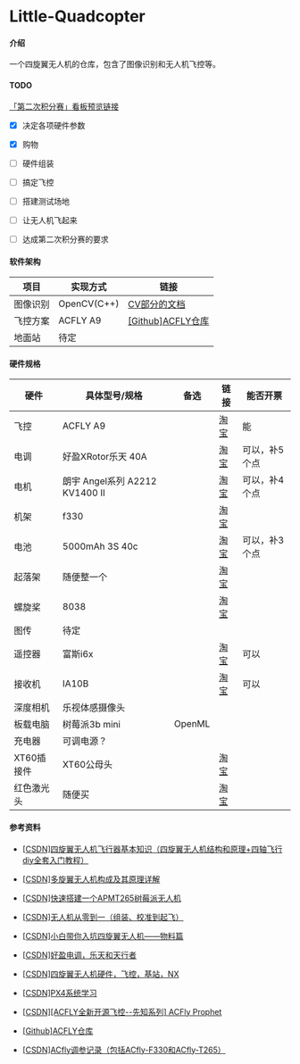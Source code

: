 # Little-Quadcopter

#### 介绍

一个四旋翼无人机的仓库，包含了图像识别和无人机飞控等。

#### TODO

[「第二次积分赛」看板预览链接](https://web.banlikanban.com/kanban/62443f876605f437794b0829/欢迎查看板栗看板「第二次积分赛」)

- [x] 决定各项硬件参数
- [x] 购物
- [ ] 硬件组装
- [ ] 搞定飞控
- [ ] 搭建测试场地
- [ ] 让无人机飞起来
- [ ] 达成第二次积分赛的要求


#### 软件架构

| 项目 | 实现方式 | 链接 |
| --- | --- | --- |
| 图像识别 | OpenCV(C++) | [CV部分的文档](/cv/README.md) |
| 飞控方案 | ACFLY A9 | [[Github]ACFLY仓库](https://github.com/superstarzhu/ACFly-Prophet) |
| 地面站 | 待定 |  |


#### 硬件规格

| 硬件 | 具体型号/规格 | 备选 | 链接 | 能否开票 |
| --- | --- | --- | --- | --- |
| 飞控 | ACFLY A9 |  | [淘宝](https://item.taobao.com/item.htm?spm=a1z09.2.0.0.239b2e8dFKIICV&id=591615647197&_u=72nf4lkkfb36) | 能 |
| 电调 | 好盈XRotor乐天 40A |  | [淘宝](https://item.taobao.com/item.htm?spm=a1z09.2.0.0.239b2e8dFKIICV&id=41195768497&_u=72nf4lkk8064) | 可以，补5个点 |
| 电机 | 朗宇 Angel系列 A2212 KV1400 II |  | [淘宝](https://item.taobao.com/item.htm?spm=a1z09.2.0.0.239b2e8dFKIICV&id=37277354171&_u=72nf4lkk652d) | 可以，补4个点 |
| 机架 | f330 |  | [淘宝](https://item.taobao.com/item.htm?spm=a1z09.2.0.0.239b2e8dFKIICV&id=560813937533&_u=72nf4lkk3529) |
| 电池 | 5000mAh 3S 40c |  | [淘宝](https://item.taobao.com/item.htm?spm=a1z09.2.0.0.239b2e8dFKIICV&id=45510144405&_u=72nf4lkkf655) | 可以，补3个点 |
| 起落架 | 随便整一个 |  | [淘宝](https://item.taobao.com/item.htm?spm=a1z09.2.0.0.239b2e8dFKIICV&id=560813937533&_u=72nf4lkk3529) |
| 螺旋桨 | 8038 |  | [淘宝](https://item.taobao.com/item.htm?spm=a1z09.2.0.0.239b2e8dFKIICV&id=14478811742&_u=72nf4lkk47ac) |
| 图传 | 待定 |  |  |
| 遥控器 | 富斯i6x |  | [淘宝](https://item.taobao.com/item.htm?spm=a1z09.2.0.0.239b2e8dFKIICV&id=559784577776&_u=72nf4lkk7c6f) | 可以 |
| 接收机 | IA10B |  | [淘宝](https://item.taobao.com/item.htm?spm=a1z09.2.0.0.239b2e8dFKIICV&id=559784577776&_u=72nf4lkk7c6f) | 可以 |
| 深度相机 | 乐视体感摄像头 |  |  |
| 板载电脑 | 树莓派3b mini | OpenML |  |
| 充电器 | 可调电源？ |  |  |
| XT60插接件 | XT60公母头 |  | [淘宝](https://item.taobao.com/item.htm?spm=a1z09.2.0.0.239b2e8dFKIICV&id=607100521066&_u=72nf4lkkfc0e) |
| 红色激光头 | 随便买 |  | [淘宝](https://item.taobao.com/item.htm?spm=a1z09.2.0.0.239b2e8dFKIICV&id=568607919381&_u=72nf4lkk37be) |


#### 参考资料

- [[CSDN]四旋翼无人机飞行器基本知识（四旋翼无人机结构和原理+四轴飞行diy全套入门教程）](https://blog.csdn.net/weixin_43394322/article/details/92832164)

- [[CSDN]多旋翼无人机构成及其原理详解](https://blog.csdn.net/Reign_Man/article/details/107138364)

- [[CSDN]快速搭建一个APMT265树莓派无人机](https://blog.csdn.net/sinat_16643223/article/details/108354556)

- [[CSDN]无人机从零到一（组装、校准到起飞）](https://blog.csdn.net/weixin_41869763/article/details/104991303)

- [[CSDN]小白带你入坑四旋翼无人机——物料篇](https://blog.csdn.net/weixin_43689161/article/details/109231863)

- [[CSDN]好盈电调，乐天和天行者](https://blog.csdn.net/sinat_16643223/article/details/107234723)

- [[CSDN]四旋翼无人机硬件，飞控，基站，NX](https://blog.csdn.net/weixin_54614931/article/details/120029310)

- [[CSDN]PX4系统学习](https://blog.csdn.net/qq_43096525/article/details/109283976)

- [[CSDN][ACFLY全新开源飞控--先知系列] ACFly Prophet](https://blog.csdn.net/weixin_40767422/article/details/102639677)

- [[Github]ACFLY仓库](https://github.com/superstarzhu/ACFly-Prophet)

- [[CSDN]ACfly调参记录（包括ACfly-F330和ACfly-T265）](https://www.csdn.net/tags/NtjaYg0sMzg4OTktYmxvZwO0O0OO0O0O.html)